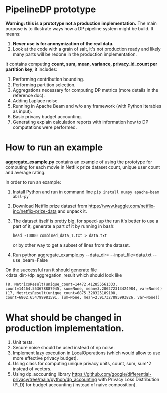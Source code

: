 # PipelineDP prototype

**Warning: this is a prototype not a production implementation.** The main purpose is to illustrate ways how a DP pipeline system might be build. It means:
  1. **Never use is for anonymization of the real data.**
  2. Look at the code with a grain of salt, it's not production ready and likely many parts will be redone in the production implementation. 

It contains computing **count, sum, mean, variance, privacy_id_count per partition key**, it includes:
  1. Performing contribution bounding.
  2. Performing partition selection. 
  3. Aggregations necessary for computing DP metrics (more details in the reference doc).
  4. Adding Laplace noise. 
  5. Running in Apache Beam and w/o any framework (with Python Iterables as input).
  6. Basic privacy budget accounting.
  7. Generating explain calculation reports with information how to DP computations were performed.   


# How to run an example

**aggregate_example.py** contains an example of using the prototype for computing
for each movie in Netflix prize dataset count, unique user count and average
rating.

In order to run an example:
  1. Install Python and run in command line ``pip install numpy apache-beam absl-py``
  2. Download Netflix prize dataset from https://www.kaggle.com/netflix-inc/netflix-prize-data and unpack it.
  3. The dataset itself is pretty big, for speed-up the run it's better to use a part of it, generate a part of it by running in bash:
  
      ```head -10000 combined_data_1.txt > data.txt```
      
      or by other way to get a subset of lines from the dataset.
  4. Run python aggregate_example.py --data_dir=<path to data.txt> --input_file=data.txt  --use_beam=False
  
  On the successful run it should generate file <data_dir>/dp_aggregation_result which should look like
  
  ```(8, MetricsResult(unique_count=14472.412855561333, count=14464.553678887945, sum=None, mean=3.206272313424984, var=None))```
  ```(17, MetricsResult(unique_count=6875.328325189108, count=6802.654799981591, sum=None, mean=2.917327895993826, var=None))```
         
# What should be changed in production implementation.
  1. Unit tests.
  2. Secure noise should be used instead of np noise. 
  3. Implement lazy execution in LocalOperations (which would allow to use more effective privacy budget).
  4. Using class for computing unique privacy units, count, sum, sum^2 instead of vectors.
  5. Using dp_accounting library  https://github.com/google/differential-privacy/tree/main/python/dp_accounting with Privacy Loss Distribution (PLD) for budget accounting (instead of naive composition).

